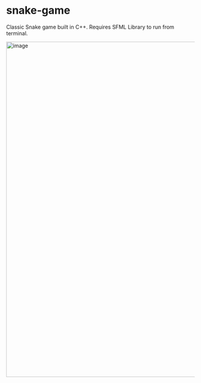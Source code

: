 # snake-game
Classic Snake game built in C++.
Requires SFML Library to run from terminal.

<img width="1896" height="898" alt="image" src="https://github.com/user-attachments/assets/4bc266d9-ea2a-49d1-8905-ddff5362b4cc" />
